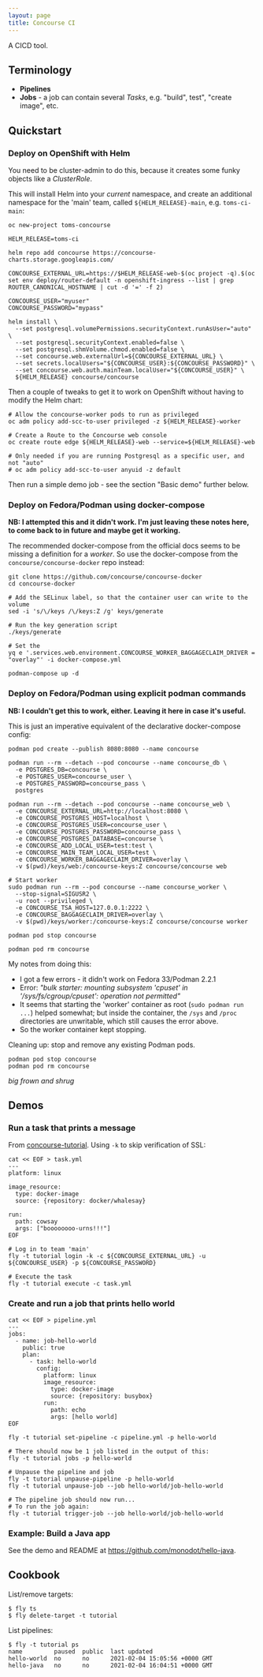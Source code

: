 ```yaml
---
layout: page
title: Concourse CI
---
```


A CICD tool.

## Terminology

- **Pipelines**
- **Jobs** - a job can contain several _Tasks_, e.g. "build", test", "create image", etc.

## Quickstart

### Deploy on OpenShift with Helm

You need to be cluster-admin to do this, because it creates some funky objects like a _ClusterRole_.

This will install Helm into your _current_ namespace, and create an additional namespace for the 'main' team, called `${HELM_RELEASE}-main`, e.g. `toms-ci-main`:

```
oc new-project toms-concourse

HELM_RELEASE=toms-ci

helm repo add concourse https://concourse-charts.storage.googleapis.com/

CONCOURSE_EXTERNAL_URL=https://$HELM_RELEASE-web-$(oc project -q).$(oc set env deploy/router-default -n openshift-ingress --list | grep ROUTER_CANONICAL_HOSTNAME | cut -d '=' -f 2)

CONCOURSE_USER="myuser"
CONCOURSE_PASSWORD="mypass"

helm install \
  --set postgresql.volumePermissions.securityContext.runAsUser="auto" \
  --set postgresql.securityContext.enabled=false \
  --set postgresql.shmVolume.chmod.enabled=false \
  --set concourse.web.externalUrl=${CONCOURSE_EXTERNAL_URL} \
  --set secrets.localUsers="${CONCOURSE_USER}:${CONCOURSE_PASSWORD}" \
  --set concourse.web.auth.mainTeam.localUser="${CONCOURSE_USER}" \
  ${HELM_RELEASE} concourse/concourse
```

Then a couple of tweaks to get it to work on OpenShift without having to modify the Helm chart:

```
# Allow the concourse-worker pods to run as privileged
oc adm policy add-scc-to-user privileged -z ${HELM_RELEASE}-worker

# Create a Route to the Concourse web console
oc create route edge ${HELM_RELEASE}-web --service=${HELM_RELEASE}-web

# Only needed if you are running Postgresql as a specific user, and not "auto"
# oc adm policy add-scc-to-user anyuid -z default
```

Then run a simple demo job - see the section "Basic demo" further below.

### Deploy on Fedora/Podman using docker-compose

**NB: I attempted this and it didn't work. I'm just leaving these notes here, to come back to in future and maybe get it working.**

The recommended docker-compose from the official docs seems to be missing a definition for a _worker_. So use the docker-compose from the `concourse/concourse-docker` repo instead:

```
git clone https://github.com/concourse/concourse-docker
cd concourse-docker

# Add the SELinux label, so that the container user can write to the volume
sed -i 's/\/keys /\/keys:Z /g' keys/generate

# Run the key generation script
./keys/generate

# Set the
yq e '.services.web.environment.CONCOURSE_WORKER_BAGGAGECLAIM_DRIVER = "overlay"' -i docker-compose.yml

podman-compose up -d
```

### Deploy on Fedora/Podman using explicit podman commands

**NB: I couldn't get this to work, either. Leaving it here in case it's useful.**

This is just an imperative equivalent of the declarative docker-compose config:

```
podman pod create --publish 8080:8080 --name concourse

podman run --rm --detach --pod concourse --name concourse_db \
  -e POSTGRES_DB=concourse \
  -e POSTGRES_USER=concourse_user \
  -e POSTGRES_PASSWORD=concourse_pass \
  postgres

podman run --rm --detach --pod concourse --name concourse_web \
  -e CONCOURSE_EXTERNAL_URL=http://localhost:8080 \
  -e CONCOURSE_POSTGRES_HOST=localhost \
  -e CONCOURSE_POSTGRES_USER=concourse_user \
  -e CONCOURSE_POSTGRES_PASSWORD=concourse_pass \
  -e CONCOURSE_POSTGRES_DATABASE=concourse \
  -e CONCOURSE_ADD_LOCAL_USER=test:test \
  -e CONCOURSE_MAIN_TEAM_LOCAL_USER=test \
  -e CONCOURSE_WORKER_BAGGAGECLAIM_DRIVER=overlay \
  -v $(pwd)/keys/web:/concourse-keys:Z concourse/concourse web

# Start worker
sudo podman run --rm --pod concourse --name concourse_worker \
  --stop-signal=SIGUSR2 \
  -u root --privileged \
  -e CONCOURSE_TSA_HOST=127.0.0.1:2222 \
  -e CONCOURSE_BAGGAGECLAIM_DRIVER=overlay \
  -v $(pwd)/keys/worker:/concourse-keys:Z concourse/concourse worker

podman pod stop concourse

podman pod rm concourse
```

My notes from doing this:

- I got a few errors - it didn't work on Fedora 33/Podman 2.2.1
- Error: _"bulk starter: mounting subsystem 'cpuset' in '/sys/fs/cgroup/cpuset': operation not permitted"_
- It seems that starting the 'worker' container as root (`sudo podman run ...`) helped somewhat; but inside the container, the `/sys` and `/proc` directories are unwritable, which still causes the error above.
- So the worker container kept stopping.

Cleaning up: stop and remove any existing Podman pods.

```
podman pod stop concourse
podman pod rm concourse
```

_big frown and shrug_

## Demos

### Run a task that prints a message

From [concourse-tutorial](https://concoursetutorial.com/). Using `-k` to skip verification of SSL:

```
cat << EOF > task.yml
---
platform: linux

image_resource:
  type: docker-image
  source: {repository: docker/whalesay}

run:
  path: cowsay
  args: ["boooooooo-urns!!!"]
EOF

# Log in to team 'main'
fly -t tutorial login -k -c ${CONCOURSE_EXTERNAL_URL} -u ${CONCOURSE_USER} -p ${CONCOURSE_PASSWORD}

# Execute the task
fly -t tutorial execute -c task.yml
```

### Create and run a job that prints hello world

```
cat << EOF > pipeline.yml
---
jobs:
  - name: job-hello-world
    public: true
    plan:
      - task: hello-world
        config:
          platform: linux
          image_resource:
            type: docker-image
            source: {repository: busybox}
          run:
            path: echo
            args: [hello world]
EOF

fly -t tutorial set-pipeline -c pipeline.yml -p hello-world

# There should now be 1 job listed in the output of this:
fly -t tutorial jobs -p hello-world

# Unpause the pipeline and job
fly -t tutorial unpause-pipeline -p hello-world
fly -t tutorial unpause-job --job hello-world/job-hello-world

# The pipeline job should now run...
# To run the job again:
fly -t tutorial trigger-job --job hello-world/job-hello-world
```

### Example: Build a Java app

See the demo and README at <https://github.com/monodot/hello-java>.

## Cookbook

List/remove targets:

```
$ fly ts
$ fly delete-target -t tutorial
```

List pipelines:

```
$ fly -t tutorial ps
name         paused  public  last updated                 
hello-world  no      no      2021-02-04 15:05:56 +0000 GMT
hello-java   no      no      2021-02-04 16:04:51 +0000 GMT
```


